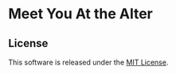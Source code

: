 Meet You At the Alter
========

License
-------

This software is released under the [MIT License](http://www.opensource.org/licenses/MIT).

